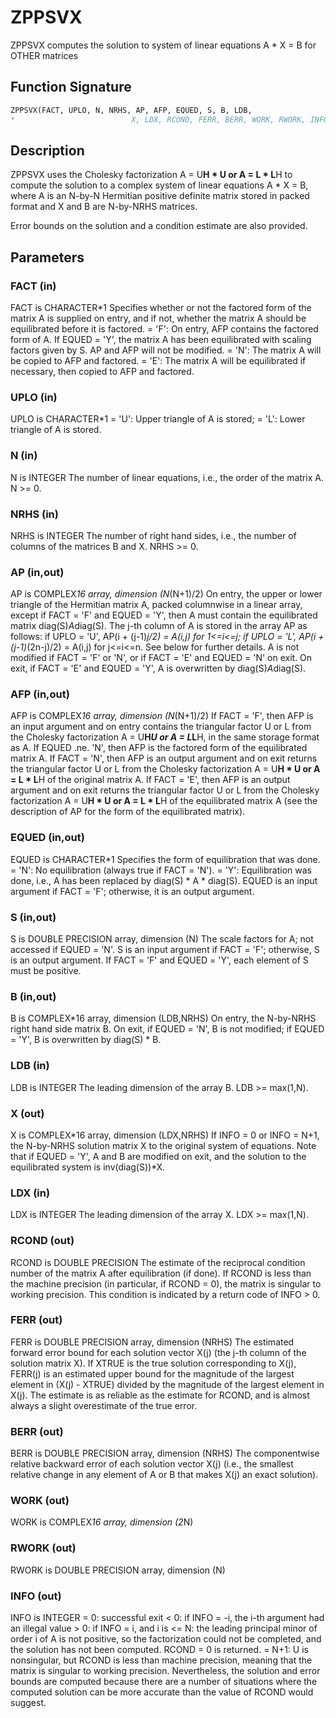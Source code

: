 # ZPPSVX

ZPPSVX computes the solution to system of linear equations A * X = B for OTHER matrices

## Function Signature

```fortran
ZPPSVX(FACT, UPLO, N, NRHS, AP, AFP, EQUED, S, B, LDB,
*                          X, LDX, RCOND, FERR, BERR, WORK, RWORK, INFO)
```

## Description


 ZPPSVX uses the Cholesky factorization A = U**H * U or A = L * L**H to
 compute the solution to a complex system of linear equations
    A * X = B,
 where A is an N-by-N Hermitian positive definite matrix stored in
 packed format and X and B are N-by-NRHS matrices.

 Error bounds on the solution and a condition estimate are also
 provided.

## Parameters

### FACT (in)

FACT is CHARACTER*1 Specifies whether or not the factored form of the matrix A is supplied on entry, and if not, whether the matrix A should be equilibrated before it is factored. = 'F': On entry, AFP contains the factored form of A. If EQUED = 'Y', the matrix A has been equilibrated with scaling factors given by S. AP and AFP will not be modified. = 'N': The matrix A will be copied to AFP and factored. = 'E': The matrix A will be equilibrated if necessary, then copied to AFP and factored.

### UPLO (in)

UPLO is CHARACTER*1 = 'U': Upper triangle of A is stored; = 'L': Lower triangle of A is stored.

### N (in)

N is INTEGER The number of linear equations, i.e., the order of the matrix A. N >= 0.

### NRHS (in)

NRHS is INTEGER The number of right hand sides, i.e., the number of columns of the matrices B and X. NRHS >= 0.

### AP (in,out)

AP is COMPLEX*16 array, dimension (N*(N+1)/2) On entry, the upper or lower triangle of the Hermitian matrix A, packed columnwise in a linear array, except if FACT = 'F' and EQUED = 'Y', then A must contain the equilibrated matrix diag(S)*A*diag(S). The j-th column of A is stored in the array AP as follows: if UPLO = 'U', AP(i + (j-1)*j/2) = A(i,j) for 1<=i<=j; if UPLO = 'L', AP(i + (j-1)*(2n-j)/2) = A(i,j) for j<=i<=n. See below for further details. A is not modified if FACT = 'F' or 'N', or if FACT = 'E' and EQUED = 'N' on exit. On exit, if FACT = 'E' and EQUED = 'Y', A is overwritten by diag(S)*A*diag(S).

### AFP (in,out)

AFP is COMPLEX*16 array, dimension (N*(N+1)/2) If FACT = 'F', then AFP is an input argument and on entry contains the triangular factor U or L from the Cholesky factorization A = U**H*U or A = L*L**H, in the same storage format as A. If EQUED .ne. 'N', then AFP is the factored form of the equilibrated matrix A. If FACT = 'N', then AFP is an output argument and on exit returns the triangular factor U or L from the Cholesky factorization A = U**H * U or A = L * L**H of the original matrix A. If FACT = 'E', then AFP is an output argument and on exit returns the triangular factor U or L from the Cholesky factorization A = U**H * U or A = L * L**H of the equilibrated matrix A (see the description of AP for the form of the equilibrated matrix).

### EQUED (in,out)

EQUED is CHARACTER*1 Specifies the form of equilibration that was done. = 'N': No equilibration (always true if FACT = 'N'). = 'Y': Equilibration was done, i.e., A has been replaced by diag(S) * A * diag(S). EQUED is an input argument if FACT = 'F'; otherwise, it is an output argument.

### S (in,out)

S is DOUBLE PRECISION array, dimension (N) The scale factors for A; not accessed if EQUED = 'N'. S is an input argument if FACT = 'F'; otherwise, S is an output argument. If FACT = 'F' and EQUED = 'Y', each element of S must be positive.

### B (in,out)

B is COMPLEX*16 array, dimension (LDB,NRHS) On entry, the N-by-NRHS right hand side matrix B. On exit, if EQUED = 'N', B is not modified; if EQUED = 'Y', B is overwritten by diag(S) * B.

### LDB (in)

LDB is INTEGER The leading dimension of the array B. LDB >= max(1,N).

### X (out)

X is COMPLEX*16 array, dimension (LDX,NRHS) If INFO = 0 or INFO = N+1, the N-by-NRHS solution matrix X to the original system of equations. Note that if EQUED = 'Y', A and B are modified on exit, and the solution to the equilibrated system is inv(diag(S))*X.

### LDX (in)

LDX is INTEGER The leading dimension of the array X. LDX >= max(1,N).

### RCOND (out)

RCOND is DOUBLE PRECISION The estimate of the reciprocal condition number of the matrix A after equilibration (if done). If RCOND is less than the machine precision (in particular, if RCOND = 0), the matrix is singular to working precision. This condition is indicated by a return code of INFO > 0.

### FERR (out)

FERR is DOUBLE PRECISION array, dimension (NRHS) The estimated forward error bound for each solution vector X(j) (the j-th column of the solution matrix X). If XTRUE is the true solution corresponding to X(j), FERR(j) is an estimated upper bound for the magnitude of the largest element in (X(j) - XTRUE) divided by the magnitude of the largest element in X(j). The estimate is as reliable as the estimate for RCOND, and is almost always a slight overestimate of the true error.

### BERR (out)

BERR is DOUBLE PRECISION array, dimension (NRHS) The componentwise relative backward error of each solution vector X(j) (i.e., the smallest relative change in any element of A or B that makes X(j) an exact solution).

### WORK (out)

WORK is COMPLEX*16 array, dimension (2*N)

### RWORK (out)

RWORK is DOUBLE PRECISION array, dimension (N)

### INFO (out)

INFO is INTEGER = 0: successful exit < 0: if INFO = -i, the i-th argument had an illegal value > 0: if INFO = i, and i is <= N: the leading principal minor of order i of A is not positive, so the factorization could not be completed, and the solution has not been computed. RCOND = 0 is returned. = N+1: U is nonsingular, but RCOND is less than machine precision, meaning that the matrix is singular to working precision. Nevertheless, the solution and error bounds are computed because there are a number of situations where the computed solution can be more accurate than the value of RCOND would suggest.

